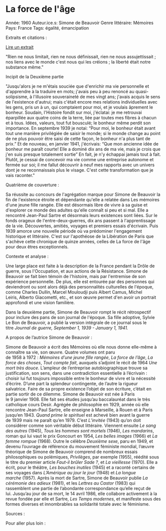 # La force de l'âge

Année: 1960
Auteur.ice.s: Simone de Beauvoir
Genre littéraire: Mémoires
Pays: France
Tags: égalité, émancipation

Extraits et citations : 

[Lire un extrait](https://www.babelio.com/livres/Beauvoir-La-Force-de-lage/9078/extraits)

"Rien ne nous limitait, rien ne nous définissait, rien ne nous assujettissait ; nos liens avec le monde c'est nous qui les créions ; la liberté était notre substance même."

Incipit de la Deuxième partie 

"Jusqu'alors je ne m'étais souciée que d'enrichir ma vie personnelle et d'apprendre à la traduire en mots; j'avais peu à peu renoncé au quasi-solipsisme, à l'illusoire souveraineté de mes vingt ans; j'avais acquis le sens de l'existence d'autrui; mais c'était encore mes relations individuelles avec les gens, pris un à un, qui comptaient pour moi, et je voulais âprement le bonheur. Soudain, l'Histoire fondit sur moi, j'éclatai: je me retrouvai éparpillée aux quatre coins de la terre, liée par toutes mes fibres à chacun et à tous. Idées, valeurs, tout fut bousculé; le bonheur même perdit son importance. En septembre 1939 je notai: “Pour moi, le bonheur était avant tout une manière privilégiée de saisir le monde; si le monde change au point de ne plus pouvoir être saisi de cette façon, le bonheur n'a plus tant de prix.” Et de nouveau, en janvier 1941, j'écrivais: “Que mon ancienne idée de bonheur me paraît courte! Elle a dominé dix ans de ma vie, mais je crois que j'en suis presque totalement sortie” En fait, je n'y échappai jamais tout à fait. Plutôt, je cessai de concevoir ma vie comme une entreprise autonome et fermée sur soi; il me fallut découvrir à neuf mes rapports avec un univers dont je ne reconnaissais plus le visage. C'est cette transformation que je vais raconter."

Quatrième de couverture : 

Sa réussite au concours de l'agrégation marque pour Simone de Beauvoir la fin de l'existence étroite et dépendante qu'elle a relatée dans Les mémoires d'une jeune fille rangée. Elle est désormais libre de vivre à sa guise et d'explorer ce monde des adultes qu'elle connaît si peu et si mal. Elle a rencontré Jean-Paul Sartre et désormais leurs existences sont liées. Sur le fonds orageux de l'entre-deux-guerres, dix ans passent à l'apprentissage de la vie. Découvertes, amitiés, voyages et premiers essais d'écrivain. Puis 1939 amorce une nouvelle période où va prédominer l'engagement historique et littéraire. C'est sur l'apothéose de la Libération de Paris que s'achève cette chronique de quinze années, celles de La force de l'âge pour deux êtres exceptionnels.

Contexte et analyse : 

Une large place est faite à la description de la France pendant la Drôle de guerre, sous l'Occupation, et aux actions de la Résistance. Simone de Beauvoir se fait bien témoin de l'histoire, mais par l'entremise de son expérience personnelle. De plus, elle est entourée par des personnes qui deviendront ou sont alors déjà des personnalités culturelles de l'époque, comme Charles Dullin, Marcel Mouloudji puis Albert Camus, Michel Leiris, Alberto Giacometti, etc., et son œuvre permet d'en avoir un portrait approfondi et une vision familière.

Dans la deuxième partie, Simone de Beauvoir rompt le récit rétrospectif pour inclure des pans de son journal de l'époque. Sa fille adoptive, Sylvie Le Bon de Beauvoir, a publié la version intégrale de ce journal sous le titre *Journal de guerre, September 1, 1939 - January 1, 1941.* 

A propos de l’autrice Simone de Beauvoir : 

Simone de Beauvoir a écrit des Mémoires où elle nous donne elle-même à connaître sa vie, son œuvre. Quatre volumes ont paru de 1958 à 1972 : *Mémoires d’une jeune fille rangée*, *La force de l’âge*, *La force des choses*, *Tout compte fait*, auxquels s’adjoint le récit de 1964 *Une mort très douce*. L’ampleur de l’entreprise autobiographique trouve sa justification, son sens, dans une contradiction essentielle à l’écrivain : choisir lui fut toujours impossible entre le bonheur de vivre et la nécessité d’écrire. D’une part la splendeur contingente, de l’autre la rigueur salvatrice. Faire de sa propre existence l’objet de son écriture, c’était en partie sortir de ce dilemme. Simone de Beauvoir est née à Paris le 9 janvier 1908. Elle fait ses études jusqu’au baccalauréat dans le très catholique cours Desir. Agrégée de philosophie en 1929, année où elle rencontre Jean-Paul Sartre, elle enseigne à Marseille, à Rouen et à Paris jusqu’en 1943. *Quand prime le spirituel* est achevé bien avant la guerre de 1939 mais ne paraît qu’en 1979. C’est *L’invitée* (1943) qu’on doit considérer comme son véritable début littéraire. Viennent ensuite *Le sang des autres* (1945), *Tous les hommes sont mortels* (1946), *Les mandarins*, roman qui lui vaut le prix Goncourt en 1954, *Les belles images* (1966) et *La femme rompue* (1968). Outre le célèbre *Deuxième sexe*, paru en 1949, et devenu l’ouvrage de référence du mouvement féministe mondial, l’œuvre théorique de Simone de Beauvoir comprend de nombreux essais philosophiques ou polémiques, *Privilèges*, par exemple (1955), réédité sous le titre du premier article *Faut-il brûler Sade ?*, et *La vieillesse* (1970). Elle a écrit, pour le théâtre, *Les bouches inutiles* (1945) et a raconté certains de ses voyages dans *L’Amérique au jour le jour* (1948) et *La longue marche* (1957). Après la mort de Sartre, Simone de Beauvoir publie *La cérémonie des adieux* (1981), et les *Lettres au Castor* (1983) qui rassemblent une partie de l’abondante correspondance qu’elle reçut de lui. Jusqu’au jour de sa mort, le 14 avril 1986, elle collabore activement à la revue fondée par elle et Sartre, *Les Temps modernes*, et manifeste sous des formes diverses et innombrables sa solidarité totale avec le féminisme.

Sources : 

Pour aller plus loin :